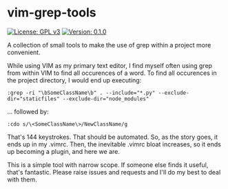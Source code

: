 # vim-grep-tools

[![License: GPL v3](https://img.shields.io/badge/License-GPLv3-blue.svg)](https://www.gnu.org/licenses/gpl-3.0)
[![Version: 0.1.0](https://img.shields.io/badge/version-0.1.0-brightgreen.svg)](https://github.com/jams2/vim-grep-tools)


A collection of small tools to make the use of grep within a project more convenient.


While using VIM as my primary text editor, I find myself often using grep from within VIM to find all occurences of a word. To find all occurences in the project directory, I would end up executing:


`:grep -ri "\bSomeClassName\b" . --include="*.py" --exclude-dir="staticfiles" --exclude-dir="node_modules"`


... followed by:


`:cdo s/\<SomeClassName\>/NewClassName/g`


That's 144 keystrokes. That should be automated. So, as the story goes, it ends up in my .vimrc. Then, the inevitable .vimrc bloat increases, so it ends up becoming a plugin, and here we are.


This is a simple tool with narrow scope. If someone else finds it useful, that's fantastic. Please raise issues and requests and I'll do my best to deal with them.
